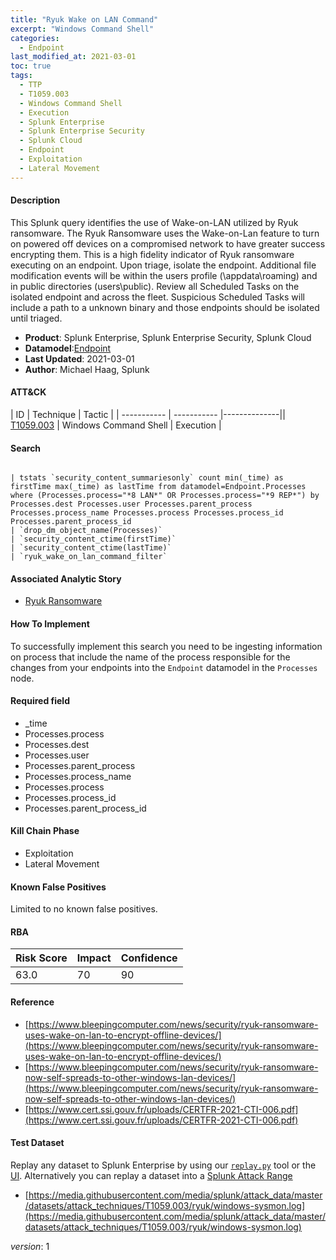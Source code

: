 ```yaml
---
title: "Ryuk Wake on LAN Command"
excerpt: "Windows Command Shell"
categories:
  - Endpoint
last_modified_at: 2021-03-01
toc: true
tags:
  - TTP
  - T1059.003
  - Windows Command Shell
  - Execution
  - Splunk Enterprise
  - Splunk Enterprise Security
  - Splunk Cloud
  - Endpoint
  - Exploitation
  - Lateral Movement
---
```


#### Description

This Splunk query identifies the use of Wake-on-LAN utilized by Ryuk ransomware. The Ryuk Ransomware uses the Wake-on-Lan feature to turn on powered off devices on a compromised network to have greater success encrypting them. This is a high fidelity indicator of Ryuk ransomware executing on an endpoint. Upon triage, isolate the endpoint. Additional file modification events will be within the users profile (\appdata\roaming) and in public directories (users\public\). Review all Scheduled Tasks on the isolated endpoint and across the fleet. Suspicious Scheduled Tasks will include a path to a unknown binary and those endpoints should be isolated until triaged.

- **Product**: Splunk Enterprise, Splunk Enterprise Security, Splunk Cloud
- **Datamodel**:[Endpoint](https://docs.splunk.com/Documentation/CIM/latest/User/Endpoint)
- **Last Updated**: 2021-03-01
- **Author**: Michael Haag, Splunk


#### ATT&CK

| ID          | Technique   | Tactic       |
| ----------- | ----------- |--------------|| [T1059.003](https://attack.mitre.org/techniques/T1059/003/) | Windows Command Shell | Execution |


#### Search

```

| tstats `security_content_summariesonly` count min(_time) as firstTime max(_time) as lastTime from datamodel=Endpoint.Processes where (Processes.process="*8 LAN*" OR Processes.process="*9 REP*") by Processes.dest Processes.user Processes.parent_process Processes.process_name Processes.process Processes.process_id Processes.parent_process_id 
| `drop_dm_object_name(Processes)` 
| `security_content_ctime(firstTime)`
| `security_content_ctime(lastTime)` 
| `ryuk_wake_on_lan_command_filter`
```

#### Associated Analytic Story
* [Ryuk Ransomware](_stories/ryuk_ransomware)


#### How To Implement
To successfully implement this search you need to be ingesting information on process that include the name of the process responsible for the changes from your endpoints into the `Endpoint` datamodel in the `Processes` node.

#### Required field
* _time
* Processes.process
* Processes.dest
* Processes.user
* Processes.parent_process
* Processes.process_name
* Processes.process
* Processes.process_id
* Processes.parent_process_id


#### Kill Chain Phase
* Exploitation
* Lateral Movement


#### Known False Positives
Limited to no known false positives.



#### RBA

| Risk Score  | Impact      | Confidence   |
| ----------- | ----------- |--------------|
| 63.0 | 70 | 90 |



#### Reference

* [https://www.bleepingcomputer.com/news/security/ryuk-ransomware-uses-wake-on-lan-to-encrypt-offline-devices/](https://www.bleepingcomputer.com/news/security/ryuk-ransomware-uses-wake-on-lan-to-encrypt-offline-devices/)
* [https://www.bleepingcomputer.com/news/security/ryuk-ransomware-now-self-spreads-to-other-windows-lan-devices/](https://www.bleepingcomputer.com/news/security/ryuk-ransomware-now-self-spreads-to-other-windows-lan-devices/)
* [https://www.cert.ssi.gouv.fr/uploads/CERTFR-2021-CTI-006.pdf](https://www.cert.ssi.gouv.fr/uploads/CERTFR-2021-CTI-006.pdf)



#### Test Dataset
Replay any dataset to Splunk Enterprise by using our [`replay.py`](https://github.com/splunk/attack_data#using-replaypy) tool or the [UI](https://github.com/splunk/attack_data#using-ui).
Alternatively you can replay a dataset into a [Splunk Attack Range](https://github.com/splunk/attack_range#replay-dumps-into-attack-range-splunk-server)

* [https://media.githubusercontent.com/media/splunk/attack_data/master/datasets/attack_techniques/T1059.003/ryuk/windows-sysmon.log](https://media.githubusercontent.com/media/splunk/attack_data/master/datasets/attack_techniques/T1059.003/ryuk/windows-sysmon.log)


_version_: 1